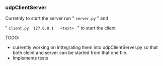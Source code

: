 ### udpClientServer


Curretnly to start the server run  " ` server.py ` "    and
 
 " `client.py  127.0.0.1   <text> ` "   to start the client
  
  
  TODO: 
  - currently working on inttegrating them into udpClientServer.py   so that both cleint and server can be started from that one file.
  - Implements tests
  
  
  
  
  
